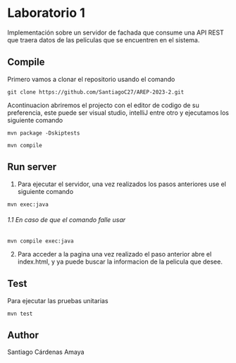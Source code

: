 # Laboratorio 1

Implementación sobre un servidor de fachada que consume una API REST que traera datos de las películas que se encuentren en el sistema.

## Compile

Primero vamos a clonar el repositorio usando el comando
```
git clone https://github.com/SantiagoC27/AREP-2023-2.git
```
Acontinuacion abriremos el projecto con el editor de codigo de su preferencia, este puede ser visual studio, intelliJ entre otro y ejecutamos los siguiente comando
```
mvn package -Dskiptests
```
```
mvn compile
```

## Run server

1. Para ejecutar el servidor, una vez realizados los pasos anteriores use el siguiente comando

```
mvn exec:java
```
###### 1.1 En caso de que el comando falle usar

```
mvn compile exec:java
```

2. Para acceder a la pagina una vez realizado el paso anterior abre el index.html, y ya puede buscar la informacion de la pelicula que desee.


## Test

Para ejecutar las pruebas unitarias

```
mvn test
```

## Author

Santiago Cárdenas Amaya


